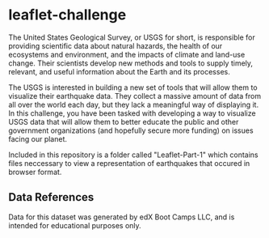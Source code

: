 # leaflet-challenge

The United States Geological Survey, or USGS for short, is responsible for providing scientific data about natural hazards, the health of our ecosystems and environment, 
and the impacts of climate and land-use change. Their scientists develop new methods and tools to supply timely, relevant, and useful information about the Earth and its processes.

The USGS is interested in building a new set of tools that will allow them to visualize their earthquake data. 
They collect a massive amount of data from all over the world each day, but they lack a meaningful way of displaying it. 
In this challenge, you have been tasked with developing a way to visualize USGS data that will allow them to better educate the public and 
other government organizations (and hopefully secure more funding) on issues facing our planet.

Included in this repository is a folder called "Leaflet-Part-1" which contains files neccessary to view a representation of earthquakes that occured in browser format.

## Data References
Data for this dataset was generated by edX Boot Camps LLC, and is intended for educational purposes only.